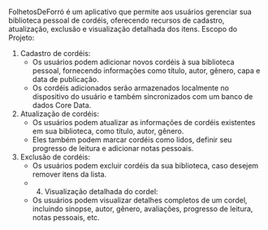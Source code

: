 FolhetosDeForró é um aplicativo que permite aos usuários gerenciar sua biblioteca pessoal de cordéis, oferecendo recursos de cadastro, atualização, exclusão e visualização detalhada dos itens.
Escopo do Projeto:
1. Cadastro de cordéis:
    * Os usuários podem adicionar novos cordéis à sua biblioteca pessoal, fornecendo informações como título, autor, gênero, capa e data de publicação.
    * Os cordéis adicionados serão armazenados localmente no dispositivo do usuário e também sincronizados com um banco de dados Core Data.
2. Atualização de cordéis:
    * Os usuários podem atualizar as informações de cordéis existentes em sua biblioteca, como título, autor, gênero.
    * Eles também podem marcar cordéis como lidos, definir seu progresso de leitura e adicionar notas pessoais.
3. Exclusão de cordéis:
    * Os usuários podem excluir cordéis da sua biblioteca, caso desejem remover itens da lista.
    * 4. Visualização detalhada do cordel:
    * Os usuários podem visualizar detalhes completos de um cordel, incluindo sinopse, autor, gênero, avaliações, progresso de leitura, notas pessoais, etc.
  
